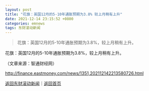 ```yaml
---
layout: post
title: "花旗：英国12月的5-10年通胀预期为3.8% 较上月稍有上升"
date: 2021-12-14 23:15:52 +0800
categories: emnews
tags: 东财滚动新闻
---
```

> 花旗：英国12月的5-10年通胀预期为3.8%，较上月稍有上升。

<p>花旗：英国12月的5-10年通胀预期为3.8%，较上月稍有上升。</p><p class="em_media">（文章来源：智通财经网）</p>

<http://finance.eastmoney.com/news/1351,202112142213580726.html>

[返回东财滚动新闻](//finews.withounder.com/emnews/)｜[返回首页](//finews.withounder.com/)
